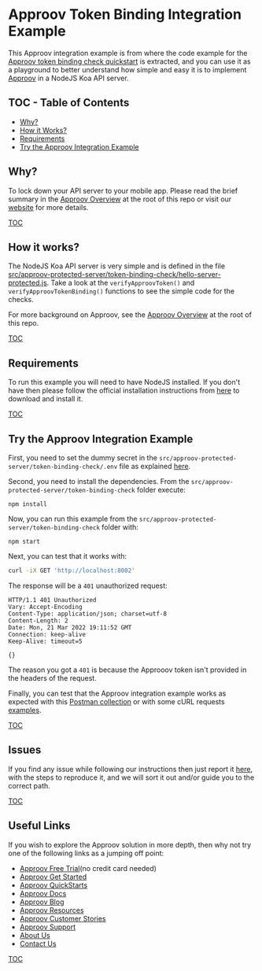 # Approov Token Binding Integration Example

This Approov integration example is from where the code example for the [Approov token binding check quickstart](/docs/APPROOV_TOKEN_BINDING_QUICKSTART.md) is extracted, and you can use it as a playground to better understand how simple and easy it is to implement [Approov](https://approov.io) in a NodeJS Koa API server.


## TOC - Table of Contents

* [Why?](#why)
* [How it Works?](#how-it-works)
* [Requirements](#requirements)
* [Try the Approov Integration Example](#try-the-approov-integration-example)


## Why?

To lock down your API server to your mobile app. Please read the brief summary in the [Approov Overview](/OVERVIEW.md#why) at the root of this repo or visit our [website](https://approov.io/product) for more details.

[TOC](#toc---table-of-contents)


## How it works?

The NodeJS Koa API server is very simple and is defined in the file [src/approov-protected-server/token-binding-check/hello-server-protected.js](src/approov-protected-server/token-binding-check/hello-server-protected.js). Take a look at the `verifyApproovToken()` and `verifyApproovTokenBinding()` functions to see the simple code for the checks.

For more background on Approov, see the [Approov Overview](/OVERVIEW.md#how-it-works) at the root of this repo.

[TOC](#toc---table-of-contents)


## Requirements

To run this example you will need to have NodeJS installed. If you don't have then please follow the official installation instructions from [here](https://nodejs.org/en/download/) to download and install it.

[TOC](#toc---table-of-contents)


## Try the Approov Integration Example

First, you need to set the dummy secret in the `src/approov-protected-server/token-binding-check/.env` file as explained [here](/TESTING.md#the-dummy-secret).

Second, you need to install the dependencies. From the `src/approov-protected-server/token-binding-check` folder execute:

```text
npm install
```

Now, you can run this example from the `src/approov-protected-server/token-binding-check` folder with:

```text
npm start
```

Next, you can test that it works with:

```bash
curl -iX GET 'http://localhost:8002'
```

The response will be a `401` unauthorized request:

```text
HTTP/1.1 401 Unauthorized
Vary: Accept-Encoding
Content-Type: application/json; charset=utf-8
Content-Length: 2
Date: Mon, 21 Mar 2022 19:11:52 GMT
Connection: keep-alive
Keep-Alive: timeout=5

{}
```

The reason you got a `401` is because the Approoov token isn't provided in the headers of the request.

Finally, you can test that the Approov integration example works as expected with this [Postman collection](/TESTING.md#testing-with-postman) or with some cURL requests [examples](/TESTING.md#testing-with-curl).

[TOC](#toc---table-of-contents)


## Issues

If you find any issue while following our instructions then just report it [here](https://github.com/approov/quickstart-nodejs-koa-token-check/issues), with the steps to reproduce it, and we will sort it out and/or guide you to the correct path.

[TOC](#toc---table-of-contents)


## Useful Links

If you wish to explore the Approov solution in more depth, then why not try one of the following links as a jumping off point:

* [Approov Free Trial](https://approov.io/signup)(no credit card needed)
* [Approov Get Started](https://approov.io/product/demo)
* [Approov QuickStarts](https://approov.io/docs/latest/approov-integration-examples/)
* [Approov Docs](https://approov.io/docs)
* [Approov Blog](https://approov.io/blog/)
* [Approov Resources](https://approov.io/resource/)
* [Approov Customer Stories](https://approov.io/customer)
* [Approov Support](https://approov.zendesk.com/hc/en-gb/requests/new)
* [About Us](https://approov.io/company)
* [Contact Us](https://approov.io/contact)

[TOC](#toc---table-of-contents)
